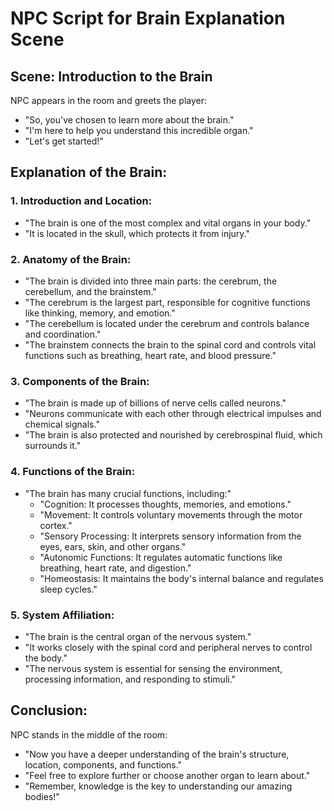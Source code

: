 
# NPC Script for Brain Explanation Scene

## Scene: Introduction to the Brain

NPC appears in the room and greets the player:
- "So, you've chosen to learn more about the brain."
- "I'm here to help you understand this incredible organ."
- "Let's get started!"

## Explanation of the Brain:

### 1. Introduction and Location:
- "The brain is one of the most complex and vital organs in your body."
- "It is located in the skull, which protects it from injury."

### 2. Anatomy of the Brain:
- "The brain is divided into three main parts: the cerebrum, the cerebellum, and the brainstem."
- "The cerebrum is the largest part, responsible for cognitive functions like thinking, memory, and emotion."
- "The cerebellum is located under the cerebrum and controls balance and coordination."
- "The brainstem connects the brain to the spinal cord and controls vital functions such as breathing, heart rate, and blood pressure."

### 3. Components of the Brain:
- "The brain is made up of billions of nerve cells called neurons."
- "Neurons communicate with each other through electrical impulses and chemical signals."
- "The brain is also protected and nourished by cerebrospinal fluid, which surrounds it."

### 4. Functions of the Brain:
- "The brain has many crucial functions, including:"
  - "Cognition: It processes thoughts, memories, and emotions."
  - "Movement: It controls voluntary movements through the motor cortex."
  - "Sensory Processing: It interprets sensory information from the eyes, ears, skin, and other organs."
  - "Autonomic Functions: It regulates automatic functions like breathing, heart rate, and digestion."
  - "Homeostasis: It maintains the body's internal balance and regulates sleep cycles."

### 5. System Affiliation:
- "The brain is the central organ of the nervous system."
- "It works closely with the spinal cord and peripheral nerves to control the body."
- "The nervous system is essential for sensing the environment, processing information, and responding to stimuli."

## Conclusion:

NPC stands in the middle of the room:
- "Now you have a deeper understanding of the brain's structure, location, components, and functions."
- "Feel free to explore further or choose another organ to learn about."
- "Remember, knowledge is the key to understanding our amazing bodies!"
